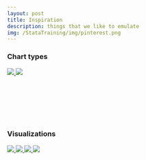 ```yaml
---
layout: post
title: Inspiration
description: things that we like to emulate
img: /StataTraining/img/pinterest.png
---
```


### Chart types


<a href = "http://www.datavizcatalogue.com/" target="_blank">
	<img class = "col one" src = " /StataTraining/img/charttypes.png">
</a>
<a href = "http://extremepresentation.typepad.com/files/choosing-a-good-chart-09.pdf" target="_blank">
	<img class = "col one" src = " /StataTraining/img/chartchooser.png">
</a>


<br>
<br>
<br>
<br>
<br>
<br>
<br>


### Visualizations
<a href = "https://www.pinterest.com/kuhobbes/geocenter-inspiration/" target="_blank">
	<img class = "col one" src = " /StataTraining/img/pinterest2.png">
</a>


<a href = "http://flowingdata.com/" target="_blank">
	<img class = "col one" src = " /StataTraining/img/flowingdata.png">
</a>


<a href = "http://www.nytimes.com/section/upshot" target="_blank">
	<img class = "col one" src = " /StataTraining/img/upshot.png">
</a>


<a href = "http://fivethirtyeight.com/" target="_blank">
	<img class = "col one" src = " /StataTraining/img/538.png">
</a>

<br>
<br>
<br>
<br>
<br>

